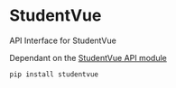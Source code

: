 # StudentVue
API Interface for StudentVue

Dependant on the [StudentVue API module](https://github.com/StudentVue/StudentVue.py)

```pip install studentvue```
